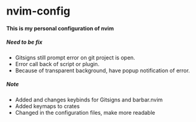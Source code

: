 # nvim-config

#### This is my personal configuration of nvim

##### Need to be fix
- Gitsigns still prompt error on git project is open.
- Error call back of script or plugin.
- Because of transparent background, have popup notification of error.

##### Note
- Added and changes keybinds for Gitsigns and barbar.nvim 
- Added keymaps to crates  
- Changed in the configuration files, make more readable
